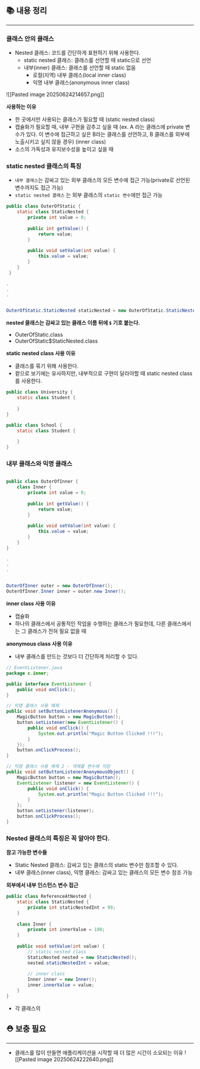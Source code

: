 ## 📚 내용 정리
---
### 클래스 안의 클래스
- Nested 클래스: 코드를 간단하게 표현하기 위해 사용한다.
	- static nested 클래스: 클래스를 선언할 때 static으로 선언
	- 내부(inner) 클래스: 클래스를 선언할 때 static 없음
		- 로컬(지역) 내부 클래스(local inner class)
		- 익명 내부 클래스(anonymous inner class)

![[Pasted image 20250624214657.png]]

**사용하는 이유**
- 한 곳에서만 사용되는 클래스가 필요할 때 (static nested class)
- 캡슐화가 필요할 때, 내부 구현을 감추고 싶을 때 (ex. A 라는 클래스에 private 변수가 있다. 이 변수에 접근하고 싶은 B라는 클래스를 선언하고, B 클래스를 외부에 노출시키고 싶지 않을 경우) (inner class)
- 소스의 가독성과 유지보수성을 높이고 싶을 때


### static nested 클래스의 특징
- `내부 클래스`는 감싸고 있는 외부 클래스의 모든 변수에 접근 가능(private로 선언된 변수까지도 접근 가능)
- `static nested 클래스` 는 외부 클래스의 `static 변수`에만 접근 가능

```java
public class OuterOfStatic {
	static class StaticNested { 
		private int value = 0; 
		
		public int getValue() { 
			return value; 
		} 
		
		public void setValue(int value) { 
			this.value = value; 
		} 
	}
 }

.
.
.


OuterOfStatic.StaticNested staticNested = new OuterOfStatic.StaticNested();


```

**nested 클래스는 감싸고 있는 클래스 이름 뒤에 `$` 기호 붙는다.**
- OuterOfStatic.class
- OuterOfStatic$StaticNested.class

**static nested class 사용 이유**
- 클래스를 묶기 위해 사용한다.
- 컽으로 보기에는 유사하지만, 내부적으로 구현이 달라야할 때 static nested class 를 사용한다. 

```java
public class University {
    static class Student {
        
    }
}

public class School {
    static class Student {
        
    }
}
```


### 내부 클래스와 익명 클래스

```java

public class OuterOfInner {
    class Inner {
        private int value = 0;
        
        public int getValue() {
            return value;
        }
        
        public void setValue(int value) {
            this.value = value;
        }
    }
}

.
.
.


OuterOfInner outer = new OuterOfInner();
OuterOfInner.Inner inner = outer.new Inner();


```

**inner class 사용 이유**
- 캡슐화
- 하나의 클래스에서 공통적인 작업을 수행하는 클래스가 필요한데, 다른 클래스에서는 그 클래스가 전혀 필요 없을 때

**anonymous class 사용 이유**
- 내부 클래스를 만드는 것보다 더 간단하게 처리할 수 있다.
  

```java
// EventListener.java
package c.inner;

public interface EventListener {
    public void onClick();
}

// 익명 클래스 사용 예제
public void setButtonListenerAnonymous() {
    MagicButton button = new MagicButton();
    button.setListener(new EventListener() {
        public void onClick() {
            System.out.println("Magic Button Clicked !!!");
        }
    });
    button.onClickProcess();
}

// 익명 클래스 사용 예제 2 - 객체를 변수에 저장
public void setButtonListenerAnonymousObject() {
    MagicButton button = new MagicButton();
    EventListener listener = new EventListener() {
        public void onClick() {
            System.out.println("Magic Button Clicked !!!");
        }
    };
    button.setListener(listener);
    button.onClickProcess();
}
```
  

### Nested 클래스의 특징은 꼭 알아야 한다.

**참고 가능한 변수들**
- Static Nested 클래스: 감싸고 있는 클래스의 static 변수만 참조할 수 있다.
- 내부 클래스(inner class), 익명 클래스: 감싸고 있는 클래스의 모든 변수 참조 가능

**외부에서 내부 인스턴스 변수 접근**
```java
public class ReferenceAtNested {  
    static class StaticNested {  
        private int staticNestedInt = 99;  
    }  
  
    class Inner {  
        private int innerValue = 100;  
    }  
  
    public void setValue(int value) {  
        // static nested class
        StaticNested nested = new StaticNested();  
        nested.staticNestedInt = value;  
  
        // inner class
        Inner inner = new Inner();  
        inner.innerValue = value;  
    }  
}
```
- 각 클래스의 




## ⛑️ 보충 필요
---

- 클래스를 많이 만들면 애플리케이션을 시작할 때 더 많은 시간이 소요되는 이유
  ![[Pasted image 20250624222640.png]]
